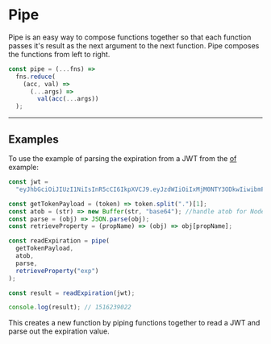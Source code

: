 # Pipe

Pipe is an easy way to compose functions together so that each function passes it's result as the next argument to the next function.  Pipe composes the functions from left to right.

```js
const pipe = (...fns) =>
  fns.reduce(
    (acc, val) =>
      (...args) =>
        val(acc(...args))
  );
```

---

## Examples

To use the example of parsing the expiration from a JWT from the [of](JS/of.md) example:

```js
const jwt =
  "eyJhbGciOiJIUzI1NiIsInR5cCI6IkpXVCJ9.eyJzdWIiOiIxMjM0NTY3ODkwIiwibmFtZSI6IkpvaG4gRG9lIiwiaWF0IjoxNTE2MjM5MDIyLCJleHAiOjE1MTYyMzkwMjJ9.4Adcj3UFYzPUVaVF43FmMab6RlaQD8A9V8wFzzht-KQ";

const getTokenPayload = (token) => token.split(".")[1];
const atob = (str) => new Buffer(str, "base64"); //handle atob for Node
const parse = (obj) => JSON.parse(obj);
const retrieveProperty = (propName) => (obj) => obj[propName];

const readExpiration = pipe(
  getTokenPayload,
  atob,
  parse,
  retrieveProperty("exp")
);

const result = readExpiration(jwt);

console.log(result); // 1516239022
```

This creates a new function by piping functions together to read a JWT and parse out the expiration value.